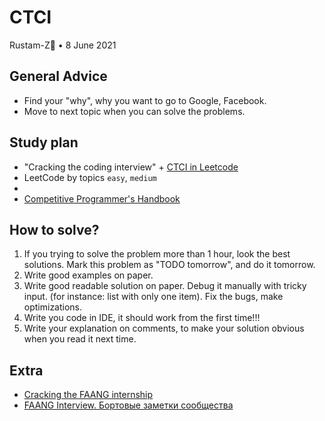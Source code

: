# CTCI 

Rustam-Z🚀 • 8 June 2021

## General Advice
- Find your "why", why you want to go to Google, Facebook.
- Move to next topic when you can solve the problems.

## Study plan
- "Cracking the coding interview" + [CTCI in Leetcode](https://leetcode.com/discuss/general-discussion/1152824/cracking-the-coding-interview-6th-edition-in-leetcode)
- LeetCode by topics `easy`, `medium` 
- 
- [Competitive Programmer's Handbook](https://cses.fi/book/book.pdf)

## How to solve?
1. If you trying to solve the problem more than 1 hour, look the best solutions.
Mark this problem as "TODO tomorrow", and do it tomorrow.
2. Write good examples on paper.
3. Write good readable solution on paper. Debug it manually with tricky input.
(for instance: list with only one item). Fix the bugs, make optimizations.
4. Write you code in IDE, it should work from the first time!!!
5. Write your explanation on comments, to make your solution obvious when you read it next time.

## Extra
- [Cracking the FAANG internship](https://gist.github.com/kwojcicki/fe916e8a12dd2abea68d772d740daf29)
- [FAANG Interview. Бортовые заметки сообщества](https://docs.google.com/document/d/1RKzJA7UHj3UKMFxK4Bluy-gB7Sf2fk0mUlCPs76Z07k/edit#)



<!-- Hello, I am Rustam, now you have access to private part. Welcome to Cracking FAANG!

My study plan:
- #algorithms, #systems_design and #behavior

- Cracking the coding interview, LeetCode
- https://github.com/jwasham/coding-interview-university

- Nodir's advice https://t.me/cracking_faang/285
- Smns advice https://t.me/FaangInterviewChannel/58

- https://t.me/faang_materials
- https://t.me/FaangInterviewChannel

Smth should be here:
  - Facebook AI 
  - Microsoft
  - Google & DeepMind
  - Amazon
  - OpenAI

https://t.me/FaangDataScience/436
"Хорошая мастер программа и стажировка по нужной теме + хорошая подготовка может принести офер джуниора в амазон." - @elena_12321

-->
